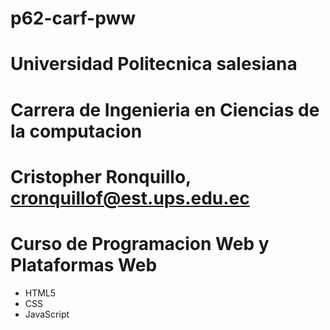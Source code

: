 # p62-carf-pww

# Universidad Politecnica salesiana

# Carrera de Ingenieria en Ciencias de la computacion
# Cristopher Ronquillo, cronquillof@est.ups.edu.ec
# Curso de Programacion Web y Plataformas Web
* HTML5
* CSS
* JavaScript